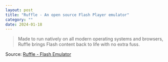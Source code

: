 ```yaml
---
layout: post
title: "Ruffle - An open source Flash Player emulator"
category: ""
date: 2024-01-18
---
```


>Made to run natively on all modern operating systems and browsers, Ruffle brings Flash content back to life with no extra fuss.

Source: [Ruffle - Flash Emulator](https://ruffle.rs/)
